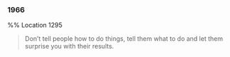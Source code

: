 ### 1966 
%% Location 1295 
> Don’t tell people how to do things, tell them what to do and let them surprise you with their results. 